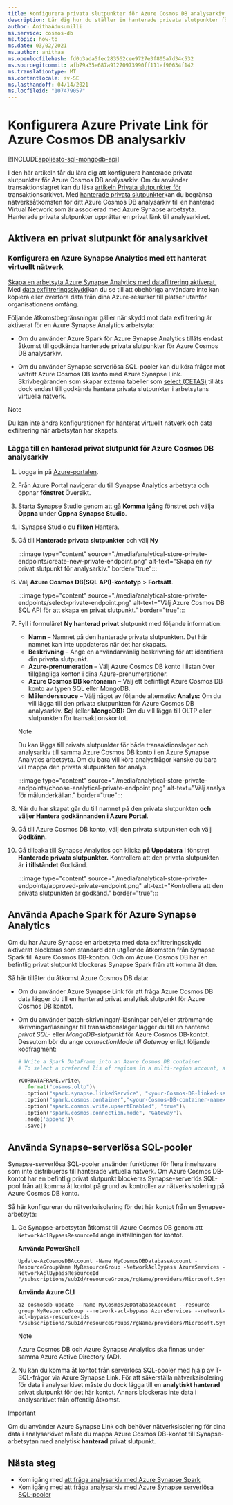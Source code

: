 ```yaml
---
title: Konfigurera privata slutpunkter för Azure Cosmos DB analysarkiv.
description: Lär dig hur du ställer in hanterade privata slutpunkter för Azure Cosmos DB analysarkiv för att begränsa nätverksåtkomst.
author: AnithaAdusumilli
ms.service: cosmos-db
ms.topic: how-to
ms.date: 03/02/2021
ms.author: anithaa
ms.openlocfilehash: fd0b3ada5fec283562cee9727e3f805a7d34c532
ms.sourcegitcommit: afb79a35e687a91270973990ff111ef90634f142
ms.translationtype: MT
ms.contentlocale: sv-SE
ms.lasthandoff: 04/14/2021
ms.locfileid: "107479057"
---
```

# <a name="configure-azure-private-link-for-azure-cosmos-db-analytical-store"></a>Konfigurera Azure Private Link för Azure Cosmos DB analysarkiv
[!INCLUDE[appliesto-sql-mongodb-api](includes/appliesto-sql-mongodb-api.md)]

I den här artikeln får du lära dig att konfigurera hanterade privata slutpunkter för Azure Cosmos DB analysarkiv. Om du använder transaktionslagret kan du läsa [artikeln Privata slutpunkter för](how-to-configure-private-endpoints.md) transaktionsarkivet. Med [hanterade privata slutpunkter](../synapse-analytics/security/synapse-workspace-managed-private-endpoints.md)kan du begränsa nätverksåtkomsten för ditt Azure Cosmos DB analysarkiv till en hanterad Virtual Network som är associerad med Azure Synapse arbetsyta. Hanterade privata slutpunkter upprättar en privat länk till analysarkivet.

## <a name="enable-a-private-endpoint-for-the-analytical-store"></a>Aktivera en privat slutpunkt för analysarkivet

### <a name="set-up-azure-synapse-analytics-workspace-with-a-managed-virtual-network"></a>Konfigurera en Azure Synapse Analytics med ett hanterat virtuellt nätverk

[Skapa en arbetsyta Azure Synapse Analytics med datafiltrering aktiverat.](../synapse-analytics/security/how-to-create-a-workspace-with-data-exfiltration-protection.md) Med [data exfiltreringsskydd](../synapse-analytics/security/workspace-data-exfiltration-protection.md)kan du se till att obehöriga användare inte kan kopiera eller överföra data från dina Azure-resurser till platser utanför organisationens omfång.

Följande åtkomstbegränsningar gäller när skydd mot data exfiltrering är aktiverat för en Azure Synapse Analytics arbetsyta:

* Om du använder Azure Spark för Azure Synapse Analytics tillåts endast åtkomst till godkända hanterade privata slutpunkter för Azure Cosmos DB analysarkiv.

* Om du använder Synapse serverlösa SQL-pooler kan du köra frågor mot valfritt Azure Cosmos DB konto med Azure Synapse Link. Skrivbegäranden som skapar externa tabeller som [select (CETAS)](../synapse-analytics/sql/develop-tables-cetas.md) tillåts dock endast till godkända hantera privata slutpunkter i arbetsytans virtuella nätverk.

> [!NOTE]
> Du kan inte ändra konfigurationen för hanterat virtuellt nätverk och data exfiltrering när arbetsytan har skapats.

### <a name="add-a-managed-private-endpoint-for-azure-cosmos-db-analytical-store"></a>Lägga till en hanterad privat slutpunkt för Azure Cosmos DB analysarkiv

1. Logga in på [Azure-portalen](https://portal.azure.com/).

1. Från Azure Portal navigerar du till Synapse Analytics arbetsyta och öppnar **fönstret** Översikt.

1. Starta Synapse Studio genom att gå **Komma igång** fönstret och välja **Öppna** under **Öppna Synapse Studio**.

1. I Synapse Studio du **fliken** Hantera.

1. Gå till **Hanterade privata slutpunkter** och välj **Ny**

   :::image type="content" source="./media/analytical-store-private-endpoints/create-new-private-endpoint.png" alt-text="Skapa en ny privat slutpunkt för analysarkiv." border="true":::

1. Välj **Azure Cosmos DB(SQL API)-kontotyp** > **Fortsätt**.

   :::image type="content" source="./media/analytical-store-private-endpoints/select-private-endpoint.png" alt-text="Välj Azure Cosmos DB SQL API för att skapa en privat slutpunkt." border="true":::

1. Fyll i formuläret **Ny hanterad privat** slutpunkt med följande information:

   * **Namn** – Namnet på den hanterade privata slutpunkten. Det här namnet kan inte uppdateras när det har skapats.
   * **Beskrivning** – Ange en användarvänlig beskrivning för att identifiera din privata slutpunkt.
   * **Azure-prenumeration** – Välj Azure Cosmos DB konto i listan över tillgängliga konton i dina Azure-prenumerationer.
   * **Azure Cosmos DB kontonamn** – Välj ett befintligt Azure Cosmos DB konto av typen SQL eller MongoDB.
   * **Målunderssouce** – Välj något av följande alternativ: **Analys:** Om du vill lägga till den privata slutpunkten för Azure Cosmos DB analysarkiv.
     **Sql** (eller **MongoDB):** Om du vill lägga till OLTP eller slutpunkten för transaktionskontot.

   > [!NOTE]
   > Du kan lägga till privata slutpunkter för både transaktionslager och analysarkiv till samma Azure Cosmos DB konto i en Azure Synapse Analytics arbetsyta. Om du bara vill köra analysfrågor kanske du bara vill mappa den privata slutpunkten för analys.

   :::image type="content" source="./media/analytical-store-private-endpoints/choose-analytical-private-endpoint.png" alt-text="Välj analys för målunderkällan." border="true":::

1. När du har skapat går du till namnet på den privata slutpunkten **och väljer Hantera godkännanden i Azure Portal**.

1. Gå till Azure Cosmos DB konto, välj den privata slutpunkten och välj **Godkänn.**

1. Gå tillbaka till Synapse Analytics och klicka **på Uppdatera** i fönstret **Hanterade privata slutpunkter.** Kontrollera att den privata slutpunkten är **i tillståndet** Godkänd.

   :::image type="content" source="./media/analytical-store-private-endpoints/approved-private-endpoint.png" alt-text="Kontrollera att den privata slutpunkten är godkänd." border="true":::

## <a name="use-apache-spark-for-azure-synapse-analytics"></a>Använda Apache Spark för Azure Synapse Analytics

Om du har Azure Synapse en arbetsyta med data exfiltreringsskydd aktiverat blockeras som standard den utgående åtkomsten från Synapse Spark till Azure Cosmos DB-konton. Och om Azure Cosmos DB har en befintlig privat slutpunkt blockeras Synapse Spark från att komma åt den.

Så här tillåter du åtkomst Azure Cosmos DB data:

* Om du använder Azure Synapse Link för att fråga Azure Cosmos DB data  lägger du till en hanterad privat analytisk slutpunkt för Azure Cosmos DB kontot.

* Om du använder batch-skrivningar/-läsningar och/eller strömmande skrivningar/läsningar till transaktionslager lägger du till en hanterad *privat SQL-* eller *MongoDB-slutpunkt* för Azure Cosmos DB-kontot. Dessutom bör du ange *connectionMode till* *Gateway* enligt följande kodfragment:

  ```python
  # Write a Spark DataFrame into an Azure Cosmos DB container
  # To select a preferred lis of regions in a multi-region account, add .option("spark.cosmos.preferredRegions", "<Region1>, <Region2>")
  
  YOURDATAFRAME.write\
    .format("cosmos.oltp")\
    .option("spark.synapse.linkedService", "<your-Cosmos-DB-linked-service-name>")\
    .option("spark.cosmos.container","<your-Cosmos-DB-container-name>")\
    .option("spark.cosmos.write.upsertEnabled", "true")\
    .option("spark.cosmos.connection.mode", "Gateway")\
    .mode('append')\
    .save()
  
  ```

## <a name="using-synapse-serverless-sql-pools"></a>Använda Synapse-serverlösa SQL-pooler

Synapse-serverlösa SQL-pooler använder funktioner för flera innehavare som inte distribueras till hanterade virtuella nätverk. Om Azure Cosmos DB-kontot har en befintlig privat slutpunkt blockeras Synapse-serverlös SQL-pool från att komma åt kontot på grund av kontroller av nätverksisolering på Azure Cosmos DB konto.

Så här konfigurerar du nätverksisolering för det här kontot från en Synapse-arbetsyta:

1. Ge Synapse-arbetsytan åtkomst till Azure Cosmos DB genom att `NetworkAclBypassResourceId` ange inställningen för kontot.

   **Använda PowerShell**

   ```powershell-interactive
   Update-AzCosmosDBAccount -Name MyCosmosDBDatabaseAccount -ResourceGroupName MyResourceGroup -NetworkAclBypass AzureServices -NetworkAclBypassResourceId "/subscriptions/subId/resourceGroups/rgName/providers/Microsoft.Synapse/workspaces/wsName"
   ```

   **Använda Azure CLI**

   ```azurecli-interactive
   az cosmosdb update --name MyCosmosDBDatabaseAccount --resource-group MyResourceGroup --network-acl-bypass AzureServices --network-acl-bypass-resource-ids "/subscriptions/subId/resourceGroups/rgName/providers/Microsoft.Synapse/workspaces/wsName"
   ```

   > [!NOTE]
   > Azure Cosmos DB och Azure Synapse Analytics ska finnas under samma Azure Active Directory (AD).

2. Nu kan du komma åt kontot från serverlösa SQL-pooler med hjälp av T-SQL-frågor via Azure Synapse Link. För att säkerställa nätverksisolering för data i analysarkivet måste du dock lägga till en **analytiskt hanterad** privat slutpunkt för det här kontot. Annars blockeras inte data i analysarkivet från offentlig åtkomst.

> [!IMPORTANT]
> Om du använder Azure Synapse Link och behöver nätverksisolering för dina data i analysarkivet måste du mappa Azure Cosmos DB-kontot till Synapse-arbetsytan med analytisk **hanterad** privat slutpunkt.

## <a name="next-steps"></a>Nästa steg

* Kom igång med [att fråga analysarkiv med Azure Synapse Spark](../synapse-analytics/synapse-link/how-to-query-analytical-store-spark.md?toc=/azure/cosmos-db/toc.json&bc=/azure/cosmos-db/breadcrumb/toc.json)
* Kom igång med att [fråga analysarkiv med Azure Synapse serverlösa SQL-pooler](../synapse-analytics/sql/query-cosmos-db-analytical-store.md?toc=/azure/cosmos-db/toc.json&bc=/azure/cosmos-db/breadcrumb/toc.json)
